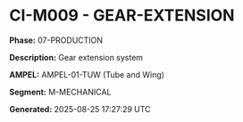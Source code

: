 # CI-M009 - GEAR-EXTENSION

**Phase:** 07-PRODUCTION

**Description:** Gear extension system

**AMPEL:** AMPEL-01-TUW (Tube and Wing)

**Segment:** M-MECHANICAL

**Generated:** 2025-08-25 17:27:29 UTC
